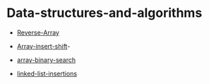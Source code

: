 # Data-structures-and-algorithms

- [Reverse-Array](./Reverse-Array/Reverse-Array.md)

- [Array-insert-shift](./array-insert-shift/README2.md)-
- [array-binary-search](./array-binary-search/README3.md)
- [linked-list-insertions](.\linked-list-insertions\README.md)
